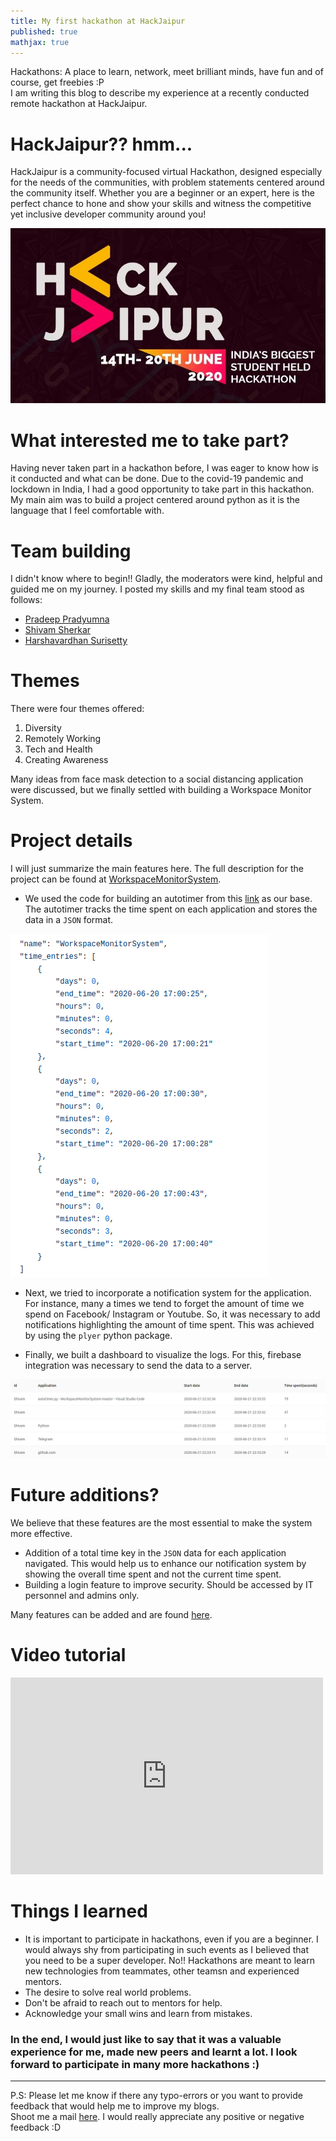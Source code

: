 ```yaml
---
title: My first hackathon at HackJaipur
published: true
mathjax: true
---
```


Hackathons: A place to learn, network, meet brilliant minds, have fun and of course, get freebies :P  
I am writing this blog to describe my experience at a recently conducted remote hackathon at HackJaipur.  

# HackJaipur?? hmm...
HackJaipur is a community-focused virtual Hackathon, designed especially for the needs of the communities, with problem statements centered around the community itself. Whether you are a beginner or an expert, here is the perfect chance to hone and show your skills and witness the competitive yet inclusive developer community around you! 

<img src="/assets/post-2/hackjaipur.jpeg">

# What interested me to take part?
Having never taken part in a hackathon before, I was eager to know how is it conducted and what can be done. Due to the covid-19 pandemic and lockdown in India, I had a good opportunity to take part in this hackathon. My main aim was to build a project centered around python as it is the language that I feel comfortable with.  

# Team building
I didn't know where to begin!! Gladly, the moderators were kind, helpful and guided me on my journey. I posted my skills and my final team stood as follows:

- [Pradeep Pradyumna](https://github.com/pradeepradyumna)
- [Shivam Sherkar](https://github.com/ShivamSherkar23)
- [Harshavardhan Surisetty](https://github.com/harsha-iiiv)

# Themes
There were four themes offered:  
1. Diversity
2. Remotely Working
3. Tech and Health 
4. Creating Awareness

Many ideas from face mask detection to a social distancing application were discussed, but we finally settled with building a Workspace Monitor System.

# Project details
I will just summarize the main features here. The full description for the project can be found at [WorkspaceMonitorSystem](https://github.com/pradeepradyumna/WorkspaceMonitorSystem/blob/master/README.md).  
* We used the code for building an autotimer from this [link](https://github.com/KalleHallden/AutoTimer) as our base. The autotimer tracks the time spent on each application and stores the data in a `JSON` format.  
<img src="/assets/post-2/json_data.png">

* Next, we tried to incorporate a notification system for the application. For instance, many a times we tend to forget the amount of time we spend on Facebook/ Instagram or Youtube. So, it was necessary to add notifications highlighting the amount of time spent. This was achieved by using the `plyer` python package. 

* Finally, we built a dashboard to visualize the logs. For this, firebase integration was necessary to send the data to a server.  
<img src="/assets/post-2/dashboard.png">

# Future additions?
We believe that these features are the most essential to make the system more effective.
* Addition of a total time key in the `JSON` data for each application navigated. This would help us to enhance our notification system by showing the overall time spent and not the current time spent.
* Building a login feature to improve security. Should be accessed by IT personnel and admins only.  

Many features can be added and are found [here](https://github.com/pradeepradyumna/WorkspaceMonitorSystem#future-scope).

# Video tutorial

<div class="embed-container">
<iframe width="500" height="315" src="https://www.youtube.com/embed/TSFS25x0Rfw" frameborder="0" allow="accelerometer; autoplay; encrypted-media; gyroscope; picture-in-picture" allowfullscreen></iframe>
</div>

# Things I learned
* It is important to participate in hackathons, even if you are a beginner. I would always shy from participating in such events as I believed that you need to be a super developer. No!! Hackathons are meant to learn new technologies from teammates, other teamsn and experienced mentors.
* The desire to solve real world problems.
* Don't be afraid to reach out to mentors for help.
* Acknowledge your small wins and learn from mistakes.


### In the end, I would just like to say that it was a valuable experience for me, made new peers and learnt a lot. I look forward to participate in many more hackathons :)  
---
P.S: Please let me know if there any typo-errors or you want to provide feedback that would help me to improve my blogs.  
Shoot me a mail [here](mailto:rustagi.kunal@outlook.com?subject=[GitHub%20Page]%20Blog%20on%20HackJaipur). I would really appreciate any positive or negative feedback :D